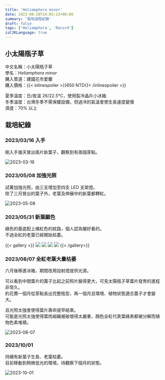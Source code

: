```yaml
---
title: 'Heliamphora minor'
date: 2023-08-20T14:03:23+08:00
summary: '栽培過程紀錄'
draft: false
tags: ['Heliamphora', 'Record']
isCJKLanguage: true
---
```


## 小太陽瓶子草

中文名稱：小太陽瓶子草  
學名：*Heliamphora minor*  
購入管道：建國花市愛蘭  
購入價格：{{< inlinespoiler >}}650 NTD{{< /inlinespoiler >}}

夏季溫度：日/夜溫 26/22.5℃，使用製冷晶片小冰箱  
冬季溫度：台灣冬季不需保暖設備，但過冷的氣溫會使生長速度變慢  
濕度：70% 以上

## 栽培紀錄

### 2023/03/16 入手

剛入手幾天冒出兩片新葉子，觀察到有兩個芽點。

![2023-03-16](./images/2023-03-16.jpg '兩個芽點')

### 2023/05/08 加強光照

試著加強光照，由三支增加至四支 LED 支架燈。  
除了三月冒出的葉子外，老葉及伸展中的新葉都轉紅。

![2023-05-08](./images/2023-05-08.jpg '老葉及芽點顯色')

### 2023/05/31 新葉顯色

綠色的基底配上橘紅色的紋路，個人認為蠻好看的。  
不過全紅的老葉已經開始枯萎。

{{< gallery >}}
  <img src="./images/2023-05-27.jpg" class="grid-w50" />
  <img src="./images/2023-05-31.jpg" class="grid-w50" />
  <img src="./images/2023-06-13.jpg" class="grid-w50" />
  <img src="./images/2023-06-01.jpg" class="grid-w50" />
{{< /gallery>}}

### 2023/08/07 全紅老葉大量枯萎

六月後移進冰箱，期間改用投射燈提供光源。

可以看到中間葉片的蓋子比起之前照片變得更大，可見太陽瓶子草葉片發育的進程非常久。  
約花費一個月從芽點長出完整瓶型，再一個月且環境、植物狀態適合蓋子才會變大。

且光照太強會使得葉片壽命提早結束。  
可能是光照太強使得葉肉組織被破壞得太嚴重，顏色全紅代表葉綠素都被分解而植物色素堆積。

![2023-08-07](./images/2023-08-07.jpg '老葉大量枯萎')

### 2023/10/01

持續有新葉子生長、老葉枯萎。  
目前移動到稍微低光的環境，待觀察下個月的狀態。  

![2023-10-01](images/2023-10-01.jpg)
